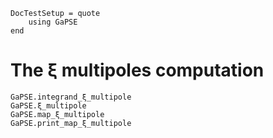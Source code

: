 ```@meta
DocTestSetup = quote
    using GaPSE
end
```

# The ξ multipoles computation

```@docs
GaPSE.integrand_ξ_multipole
GaPSE.ξ_multipole
GaPSE.map_ξ_multipole
GaPSE.print_map_ξ_multipole
```
